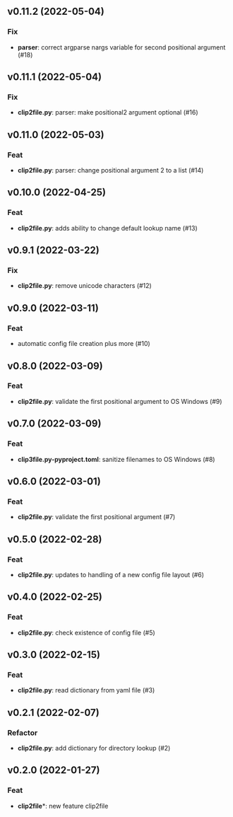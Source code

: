## v0.11.2 (2022-05-04)

### Fix

- **parser**: correct argparse nargs variable for second positional argument (#18)

## v0.11.1 (2022-05-04)

### Fix

- **clip2file.py**: parser: make positional2 argument optional (#16)

## v0.11.0 (2022-05-03)

### Feat

- **clip2file.py**: parser: change positional argument 2 to a list (#14)

## v0.10.0 (2022-04-25)

### Feat

- **clip2file.py**: adds ability to change default lookup name (#13)

## v0.9.1 (2022-03-22)

### Fix

- **clip2file.py**: remove unicode characters (#12)

## v0.9.0 (2022-03-11)

### Feat

- automatic config file creation plus more (#10)

## v0.8.0 (2022-03-09)

### Feat

- **clip2file.py**: validate the first positional argument to OS Windows (#9)

## v0.7.0 (2022-03-09)

### Feat

- **clip3file.py-pyproject.toml**: sanitize filenames to OS Windows (#8)

## v0.6.0 (2022-03-01)

### Feat

- **clip2file.py**: validate the first positional argument (#7)

## v0.5.0 (2022-02-28)

### Feat

- **clip2file.py**: updates to handling of a new config file layout (#6)

## v0.4.0 (2022-02-25)

### Feat

- **clip2file.py**: check existence of config file (#5)

## v0.3.0 (2022-02-15)

### Feat

- **clip2file.py**: read dictionary from yaml file (#3)

## v0.2.1 (2022-02-07)

### Refactor

- **clip2file.py**: add dictionary for directory lookup (#2)

## v0.2.0 (2022-01-27)

### Feat

- **clip2file***: new feature clip2file
